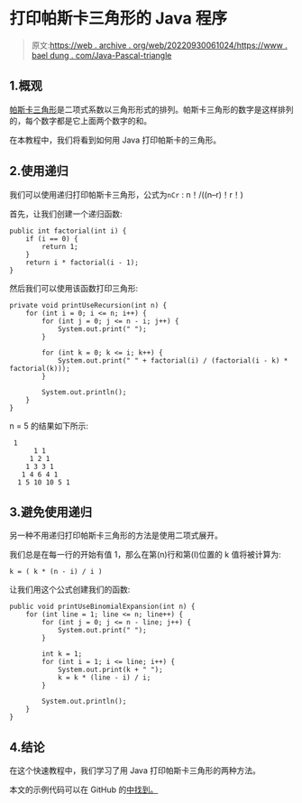 # 打印帕斯卡三角形的 Java 程序

> 原文:[https://web . archive . org/web/20220930061024/https://www . bael dung . com/Java-Pascal-triangle](https://web.archive.org/web/20220930061024/https://www.baeldung.com/java-pascal-triangle)

## 1.概观

[帕斯卡三角形](https://web.archive.org/web/20221218181728/https://en.wikipedia.org/wiki/Pascal%27s_triangle)是二项式系数以三角形形式的排列。帕斯卡三角形的数字是这样排列的，每个数字都是它上面两个数字的和。

在本教程中，我们将看到如何用 Java 打印帕斯卡的三角形。

## 2.使用递归

我们可以使用递归打印帕斯卡三角形，公式为`nCr` : n！/((n–r)！r！)

首先，让我们创建一个递归函数:

```
public int factorial(int i) {
    if (i == 0) {
        return 1;
    }
    return i * factorial(i - 1);
}
```

然后我们可以使用该函数打印三角形:

```
private void printUseRecursion(int n) {
    for (int i = 0; i <= n; i++) {
        for (int j = 0; j <= n - i; j++) {
            System.out.print(" ");
        }

        for (int k = 0; k <= i; k++) {
            System.out.print(" " + factorial(i) / (factorial(i - k) * factorial(k)));
        }

        System.out.println();
    }
}
```

n = 5 的结果如下所示:

```
 1
      1 1
     1 2 1
    1 3 3 1
   1 4 6 4 1
  1 5 10 10 5 1
```

## 3.避免使用递归

另一种不用递归打印帕斯卡三角形的方法是使用二项式展开。

我们总是在每一行的开始有值 1，那么在第(n)行和第(I)位置的 k 值将被计算为:

```
k = ( k * (n - i) / i ) 
```

让我们用这个公式创建我们的函数:

```
public void printUseBinomialExpansion(int n) {
    for (int line = 1; line <= n; line++) {
        for (int j = 0; j <= n - line; j++) {
            System.out.print(" ");
        }

        int k = 1;
        for (int i = 1; i <= line; i++) {
            System.out.print(k + " ");
            k = k * (line - i) / i;
        }

        System.out.println();
    }
}
```

## 4.结论

在这个快速教程中，我们学习了用 Java 打印帕斯卡三角形的两种方法。

本文的示例代码可以在 GitHub 的[中找到。](https://web.archive.org/web/20221218181728/https://github.com/eugenp/tutorials/tree/master/core-java-modules/core-java-lang-math-3)